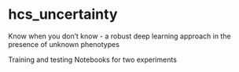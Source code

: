 # hcs_uncertainty

Know when you don’t know - a robust deep learning approach in the presence of unknown phenotypes

Training and testing Notebooks for two experiments